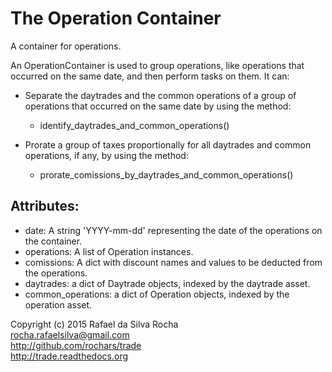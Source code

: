 # The Operation Container
A container for operations.

An OperationContainer is used to group operations, like operations
that occurred on the same date, and then perform tasks on them. It
can:

- Separate the daytrades and the common operations of a group of
  operations that occurred on the same date by using the method:

    - identify_daytrades_and_common_operations()

- Prorate a group of taxes proportionally for all daytrades and
  common operations, if any, by using the method:

    - prorate_comissions_by_daytrades_and_common_operations()

## Attributes:
+ date: A string 'YYYY-mm-dd' representing the date of the operations on the container.
+ operations: A list of Operation instances.
+ comissions: A dict with discount names and values to be deducted from the operations.
+ daytrades: a dict of Daytrade objects, indexed by the daytrade asset.
+ common_operations: a dict of Operation objects, indexed by the operation asset.


Copyright (c) 2015 Rafael da Silva Rocha  
rocha.rafaelsilva@gmail.com  
http://github.com/rochars/trade  
http://trade.readthedocs.org  
